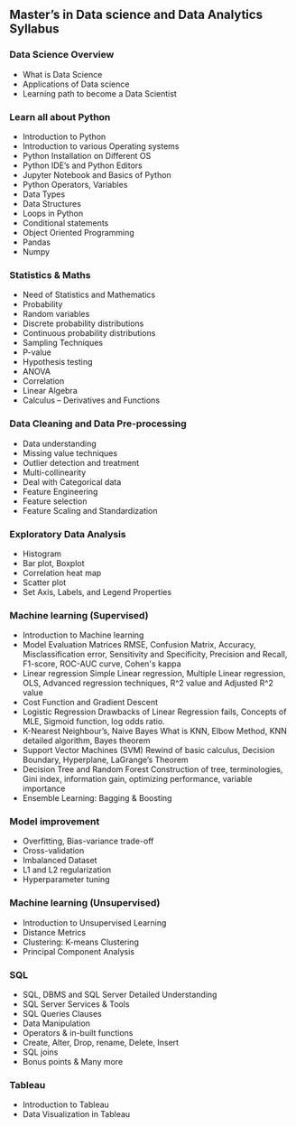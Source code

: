 ## Master’s in Data science and Data Analytics Syllabus


### Data Science Overview
-	What is Data Science
-	Applications of Data science
-	Learning path to become a Data Scientist
### Learn all about Python
-	Introduction to Python
-	Introduction to various Operating systems
-	Python Installation on Different OS
-	Python IDE’s and Python Editors
-	Jupyter Notebook and Basics of Python 
-	Python Operators, Variables 
-	Data Types
-	Data Structures
-	Loops in Python 
-	Conditional statements 
-	Object Oriented Programming
-	Pandas
-	Numpy
### Statistics & Maths
-	Need of Statistics and Mathematics
-	Probability
-	Random variables
-	Discrete probability distributions
-	Continuous probability distributions
-	Sampling Techniques
-	P-value
-	Hypothesis testing
-	ANOVA
-	Correlation
-	Linear Algebra
-	Calculus – Derivatives and Functions
### Data Cleaning and Data Pre-processing 
-	Data understanding
-	Missing value techniques
-	Outlier detection and treatment
-	Multi-collinearity
- Deal with Categorical data
-	Feature Engineering
-	Feature selection
-	Feature Scaling and Standardization
### Exploratory Data Analysis
-	Histogram
-	Bar plot, Boxplot
-	Correlation heat map
-	Scatter plot
-	Set Axis, Labels, and Legend Properties
### Machine learning (Supervised)
-	Introduction to Machine learning
-	Model Evaluation Matrices
RMSE, Confusion Matrix, Accuracy, Misclassification error, Sensitivity and Specificity, Precision and Recall, F1-score, ROC-AUC curve, Cohen's kappa
-	Linear regression
Simple Linear regression, Multiple Linear regression, OLS, Advanced regression techniques, R^2 value and Adjusted R^2 value
-	Cost Function and Gradient Descent
-	Logistic Regression
Drawbacks of Linear Regression fails, Concepts of MLE, Sigmoid function, log odds ratio.
-	K-Nearest Neighbour’s, Naive Bayes
What is KNN, Elbow Method, KNN detailed algorithm, Bayes theorem 
-	Support Vector Machines (SVM)
Rewind of basic calculus, Decision Boundary, Hyperplane, LaGrange’s Theorem
-	Decision Tree and Random Forest
Construction of tree, terminologies, Gini index, information gain, optimizing performance, variable importance
-	Ensemble Learning: Bagging & Boosting
### Model improvement
-	Overfitting, Bias-variance trade-off
-	Cross-validation
-	Imbalanced Dataset
-	L1 and L2 regularization
-	Hyperparameter tuning
### Machine learning (Unsupervised)
-	Introduction to Unsupervised Learning
-	Distance Metrics
-	Clustering: K-means Clustering
-	Principal Component Analysis
### SQL
- SQL, DBMS and SQL Server Detailed Understanding
- SQL Server Services & Tools
- SQL Queries Clauses
- Data Manipulation
- Operators & in-built functions
- Create, Alter, Drop, rename, Delete, Insert
- SQL joins 
- Bonus points & Many more
### Tableau
- Introduction to Tableau
- Data Visualization in Tableau

